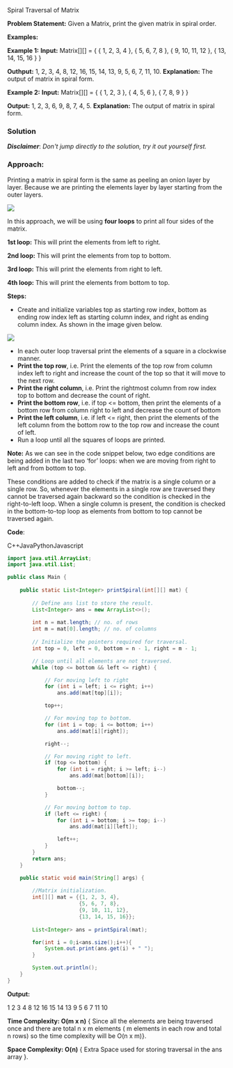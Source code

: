 
Spiral Traversal of Matrix

**Problem Statement:** Given a Matrix, print the given matrix in spiral order.

**Examples:**

**Example 1:**
**Input:** Matrix[][] = { { 1, 2, 3, 4 },
		      { 5, 6, 7, 8 },
		      { 9, 10, 11, 12 },
	              { 13, 14, 15, 16 } }

**Outhput:** 1, 2, 3, 4, 8, 12, 16, 15, 14, 13, 9, 5, 6, 7, 11, 10.
**Explanation:** The output of matrix in spiral form.

**Example 2:**
**Input:** Matrix[][] = { { 1, 2, 3 },
	              { 4, 5, 6 },
		      { 7, 8, 9 } }
			    
**Output:** 1, 2, 3, 6, 9, 8, 7, 4, 5.
**Explanation:** The output of matrix in spiral form.

### **Solution**

**_Disclaimer_**: _Don't jump directly to the solution, try it out yourself first._

### **Approach:**

Printing a matrix in spiral form is the same as peeling an onion layer by layer. Because we are printing the elements layer by layer starting from the outer layers.

**![](https://lh5.googleusercontent.com/hZPzGMsKGm29AE34ZtOii2D76g2_M0mXxbnceTnuxSyodzJTUSYWJz3umCeyEWMas0OtAQVWE17WEDSQ_nbg6B_7m1mFyNfmzsN34GDhQjHDa4eV20u1wG4mBjPefJyRU53fAAe5hFQ2ZYChxw)**

In this approach, we will be using **four loops** to print all four sides of the matrix.

**1st loop:** This will print the elements from left to right.

**2nd loop:** This will print the elements from top to bottom.

**3rd loop:** This will print the elements from right to left.

**4th loop:** This will print the elements from bottom to top.

**Steps:**

- Create and initialize variables top as starting row index, bottom as ending row index left as starting column index, and right as ending column index. As shown in the image given below.

![](https://lh4.googleusercontent.com/Xq3R-xwSRxUx3EEjKQIMaHTM9qGqj81nPFe2nGoSnxnd36bStjU989Sf-CsWAnFZf4jHS68xr4l49QqKXeo7o7lLF1V38SJYaxC1CWWNzvk-eBNevdWhduS6mBSX9QGXGATwQw0OkFXkP18JWw)

- In each outer loop traversal print the elements of a square in a clockwise manner.
- **Print the top row**, i.e. Print the elements of the top row from column index left to right and increase the count of the top so that it will move to the next row.
- **Print the right column**, i.e. Print the rightmost column from row index top to bottom and decrease the count of right.
- **Print the bottom row**, i.e. if top <= bottom, then print the elements of a bottom row from column right to left and decrease the count of bottom
- **Print the left column**, i.e. if left <= right, then print the elements of the left column from the bottom row to the top row and increase the count of left.
- Run a loop until all the squares of loops are printed.

**Note:** As we can see in the code snippet below, two edge conditions are being added in the last two ‘for’ loops: when we are moving from right to left and from bottom to top. 

These conditions are added to check if the matrix is a single column or a single row. So, whenever the elements in a single row are traversed they cannot be traversed again backward so the condition is checked in the right-to-left loop. When a single column is present, the condition is checked in the bottom-to-top loop as elements from bottom to top cannot be traversed again.

**Code**:

C++JavaPythonJavascript

```java
import java.util.ArrayList;
import java.util.List;

public class Main {
    
    public static List<Integer> printSpiral(int[][] mat) {
        
        // Define ans list to store the result.
        List<Integer> ans = new ArrayList<>();
        
        int n = mat.length; // no. of rows
        int m = mat[0].length; // no. of columns
        
        // Initialize the pointers required for traversal.
        int top = 0, left = 0, bottom = n - 1, right = m - 1;

        // Loop until all elements are not traversed.
        while (top <= bottom && left <= right) {

            // For moving left to right
            for (int i = left; i <= right; i++)
                ans.add(mat[top][i]);

            top++;

            // For moving top to bottom.
            for (int i = top; i <= bottom; i++)
                ans.add(mat[i][right]);

            right--;

            // For moving right to left.
            if (top <= bottom) {
                for (int i = right; i >= left; i--)
                    ans.add(mat[bottom][i]);

                bottom--;
            }

            // For moving bottom to top.
            if (left <= right) {
                for (int i = bottom; i >= top; i--)
                    ans.add(mat[i][left]);

                left++;
            }
        }
        return ans;
    }

    public static void main(String[] args) {
        
        //Matrix initialization.
        int[][] mat = {{1, 2, 3, 4},
                       {5, 6, 7, 8},
                       {9, 10, 11, 12},
                       {13, 14, 15, 16}};
        
        List<Integer> ans = printSpiral(mat);

        for(int i = 0;i<ans.size();i++){
            System.out.print(ans.get(i) + " ");
        }

        System.out.println();
    }
}
```

**Output:**

1 2 3 4 8 12 16 15 14 13 9 5 6 7 11 10

**Time Complexity: O(m x n)** { Since all the elements are being traversed once and there are total n x m elements ( m elements in each row and total n rows) so the time complexity will be O(n x m)}.

**Space Complexity: O(n)** { Extra Space used for storing traversal in the ans array }.

